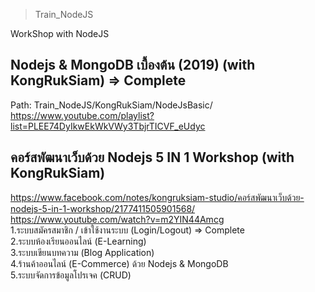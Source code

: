 > Train_NodeJS

WorkShop with NodeJS

## Nodejs & MongoDB เบื้องต้น (2019) (with KongRukSiam) => Complete
Path: Train_NodeJS/KongRukSiam/NodeJsBasic/ <br>
https://www.youtube.com/playlist?list=PLEE74DyIkwEkWkVWy3TbjrTICVF_eUdyc



## คอร์สพัฒนาเว็บด้วย Nodejs 5 IN 1 Workshop (with KongRukSiam)
https://www.facebook.com/notes/kongruksiam-studio/คอร์สพัฒนาเว็บด้วย-nodejs-5-in-1-workshop/2177411505901568/
https://www.youtube.com/watch?v=m2YIN44Amcg  <br>
1.ระบบสมัครสมาชิก / เข้าใช้งานระบบ (Login/Logout) => Complete <br>
2.ระบบห้องเรียนออนไลน์ (E-Learning) <br>
3.ระบบเขียนบทความ (Blog Application) <br>
4.ร้านค้าออนไลน์ (E-Commerce) ด้วย Nodejs & MongoDB <br>
5.ระบบจัดการข้อมูลโปรเจค (CRUD) <br>
